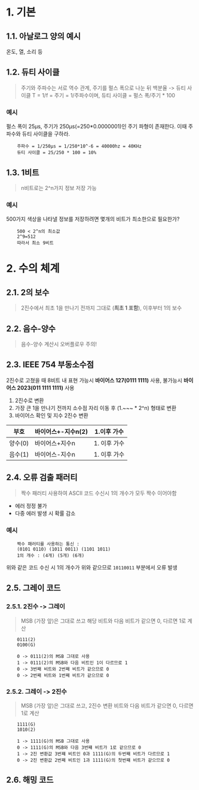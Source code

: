 # 1. 기본
## 1.1. 아날로그 양의 예시
온도, 열, 소리 등

## 1.2. 듀티 사이클
> 주기와 주파수는 서로 역수 관계, 주기를 펄스 폭으로 나눈 뒤 백분율 -> 듀티 사이클
T = 1/f = 주기 = 1/주파수이며, 듀티 사이클 = 펄스 폭/주기 * 100

### 예시
펄스 폭이 25µs, 주기가 250µs(=250*0.0000001)인 주기 파형이 존재한다. 이때 주파수와 듀티 사이클을 구하라.

        주파수 = 1/250µs = 1/250*10^-6 = 40000hz = 40KHz
        듀티 사이클 = 25/250 * 100 = 10%

## 1.3. 1비트
> n비트로는 2^n가지 정보 저장 가능

### 예시
500가지 색상을 나타낼 정보를 저장하려면 몇개의 비트가 최소한으로 필요한가?

        500 < 2^n의 최소값
        2^9=512
        따라서 최소 9비트

# 2. 수의 체계
## 2.1. 2의 보수
> 2진수에서 최초 1을 만나기 전까지 그대로 (**최초 1 포함**), 이후부터 1의 보수

## 2.2. 음수-양수
> 음수-양수 계산시 오버플로우 주의!

## 2.3. IEEE 754 부동소수점
2진수로 고쳤을 때 8비트 내 표현 가능시 **바이어스 127(0111 1111)** 사용, 불가능시 **바이어스 2023(011 1111 1111)** 사용

1. 2진수로 변환
2. 가장 큰 1을 만나기 전까지 소수점 자리 이동 후 (1.~~~ * 2^n) 형태로 변환
3. 바이어스 확인 및 지수 2진수 변환

|부호|바이어스+-지수n(2)|1.이후 가수|
|---|---|---|
|양수(0)|바이어스+지수n|1. 이후 가수|
|음수(1)|바이어스-지수n|1. 이후 가수|

## 2.4. 오류 검출 패러티
> 짝수 패러티 사용하여 ASCII 코드 수신시 1의 개수가 모두 짝수 이어야함

- 에러 정정 불가
- 다중 에러 발생 시 확률 감소

### 예시

        짝수 패러티를 사용하는 통신 : 
        (0101 0110) (1011 0011) (1101 1011)
        1의 개수 : (4개) (5개) (6개)
위와 같은 코드 수신 시 1의 개수가 위와 같으므로 `10110011` 부분에서 오류 발생

## 2.5. 그레이 코드
### 2.5.1. 2진수 -> 그레이
> MSB (가장 앞)은 그대로 쓰고 해당 비트와 다음 비트가 같으면 0, 다르면 1로 계산

        0111(2)
        0100(G)

        0 -> 0111(2)의 MSB 그대로 사용
        1 -> 0111(2)의 MSB와 다음 비트인 1이 다르므로 1
        0 -> 3번째 비트와 2번째 비트가 같으므로 0
        0 -> 2번째 비트와 1번째 비트가 같으므로 0

### 2.5.2. 그레이 -> 2진수
> MSB (가장 앞)은 그대로 쓰고, 2진수 변환 비트와 다음 비트가 같으면 0, 다르면 1로 계산

        1111(G)
        1010(2)

        1 -> 1111(G)의 MSB 그대로 사용
        0 -> 1111(G)의 MSB와 다음 3번쨰 비트가 1로 같으므로 0
        1 -> 2진 변환값 3번쨰 비트인 0과 1111(G)의 두번째 비트가 다르므로 1
        0 -> 2진 변환값 2번째 비트인 1과 1111(G)의 첫번쨰 비트가 같으므로 0

## 2.6. 해밍 코드
> 